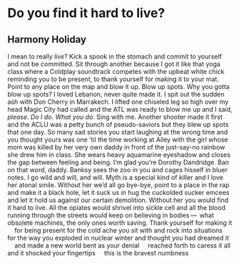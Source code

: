 # Do you find it hard to live?
## Harmony Holiday
I mean to really _live_? Kick a spook in the stomach and commit to yourself
and not be committed. Sit through another because I got it like that yoga
class where a Coldplay soundtrack competes with the upbeat white chick
reminding you to be present, to thank yourself for making it to your mat.
Point to any place on the map and blow it up. Blow up spots. Why you gotta
blow up spots? I loved Lebanon, never quite made it. I spit out the sudden ash
with Don Cherry in Marrakech. I lifted one chiseled leg so high over my head
Magic City had called and the ATL was ready to blow me up and I said, _please.
Do I do_. _What you do._ Sing with me. Another shooter made it first and the
ACLU was a petty bunch of pseudo-saviors but they blew up spots that one day.
So many sad stories you start laughing at the wrong time and you thought yours
was one ’til the time working at Ailey with the girl whose mom was killed by
her very own daddy in front of the just-say-no rainbow she drew him in class.
She wears heavy aquamarine eyeshadow and closes the gap between feeling and
being. I’m glad you’re Dorothy Dandridge. Ban on that word, daddy. Banksy sees
the zoo in you and cages hisself in bluer notes. I go wild and will, and will.
Myth is a special kind of killer and I love her atonal smile. Without her we’d
all go bye-bye, point to a place in the rap and make it a black hole, let it
suck us in hug the cuckolded sucker emcees and let it hold us against our
certain demolition. Without her you would find it hard to live. All the
opiates would shrivel into sickle cell and all the blood running through the
streets would keep on believing in bodies —  what obsolete machines, the only
ones worth saving. Thank yourself for making it     for being present for the
cold ache you sit with and rock into situations     for the way you exploded
in nuclear winter and thought you had dreamed it     and made a new world bent
as your denial     reached forth to caress it all and it shocked your
fingertips     this is the bravest numbness